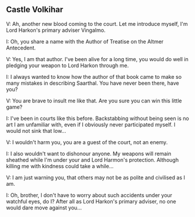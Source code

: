 ## Castle Volkihar

V: Ah, another new blood coming to the court. Let me introduce myself, I'm Lord Harkon's primary adviser Vingalmo.

I: Oh, you share a name with the Author of Treatise on the Altmer Antecedent.

V: Yes, I am that author. I've been alive for a long time, you would do well in pledging your weapon to Lord Harkon through me.

I: I always wanted to know how the author of that book came to make so many mistakes in describing Saarthal. You have never been there, have you?

V: You are brave to insult me like that. Are you sure you can win this little game?

I: I've been in courts like this before. Backstabbing without being seen is no art I am unfamiliar with, even if I obviously never participated myself. I would not sink that low...

V: I wouldn't harm you, you are a guest of the court, not an enemy.

I: I also wouldn't want to dishonour anyone. My weapons will remain sheathed while I'm under your and Lord Harmon's protection. Although killing me with kindness could take a while...

V: I am just warning you, that others may not be as polite and civilised as I am.

I: Oh, brother, I don't have to worry about such accidents under your watchful eyes, do I? After all as Lord Harkon's primary adviser, no one would dare move against you...

